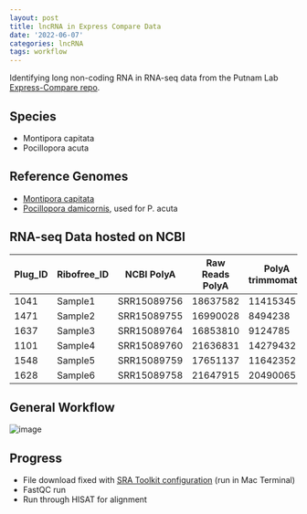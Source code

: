 ```yaml
---
layout: post
title: lncRNA in Express Compare Data
date: '2022-06-07'
categories: lncRNA
tags: workflow
---
```


Identifying long non-coding RNA in RNA-seq data from the Putnam Lab [Express-Compare repo](https://github.com/hputnam/Express_Compare).

## Species
* Montipora capitata
* Pocillopora acuta

## Reference Genomes
* [Montipora capitata](https://www.ncbi.nlm.nih.gov/data-hub/genome/GCA_006542545.1/)
* [Pocillopora damicornis](https://www.ncbi.nlm.nih.gov/data-hub/genome/GCF_003704095.1/), used for P. acuta

## RNA-seq Data hosted on NCBI
Plug_ID| Ribofree_ID |NCBI PolyA|Raw Reads PolyA|PolyA trimmomatic|PolyA fastp |NCBI RiboFree | Raw Reads RiboFree |Ribofree trimmomatic|Ribofree fastp|   
---|---|---|---|---|---|---|---|---|---|
1041|Sample1|SRR15089756 |18637582 |11415345|16139150 |SRR15089763 |16487768 |15373749|13708087|
1471|Sample2|	SRR15089755 |16990028|8494238|14192707 |SRR15089762 |10755630|9639555|10040582|8916067|
1637|Sample3|	SRR15089764 |16853810 |9124785|14370470|SRR15089761 |13534820 |9665261|12530595|10925168|
1101|Sample4|	SRR15089760 |21636831|14279432|20516377 |SRR15089757 |10275396 |21636831|9444420|8386350|
1548|Sample5|	SRR15089759 |17651137|11642352|16664623|SRR15089754 |16601774 |17651137|15532372|13859410|
1628|Sample6|SRR15089758 |	21647915|20490065 |21647915 |SRR15089765 |13440121 |12585896|11273035|

## General Workflow
![image](https://raw.githubusercontent.com/zbengt/zbengt.github.io/master/assets/img/LncPipeWorkflow.png)

## Progress
* File download fixed with [SRA Toolkit configuration](https://github.com/ncbi/sra-tools/wiki/03.-Quick-Toolkit-Configuration) (run in Mac Terminal)
* FastQC run
* Run through HISAT for alignment